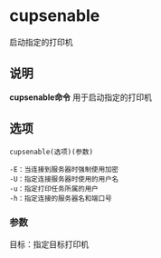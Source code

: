 cupsenable
===

启动指定的打印机

## 说明

**cupsenable命令** 用于启动指定的打印机

## 选项

```
cupsenable(选项)(参数)
```

  

```
-E：当连接到服务器时强制使用加密
-U：指定连接服务器时使用的用户名
-u：指定打印任务所属的用户
-h：指定连接的服务器名和端口号
```

### 参数  

目标：指定目标打印机


